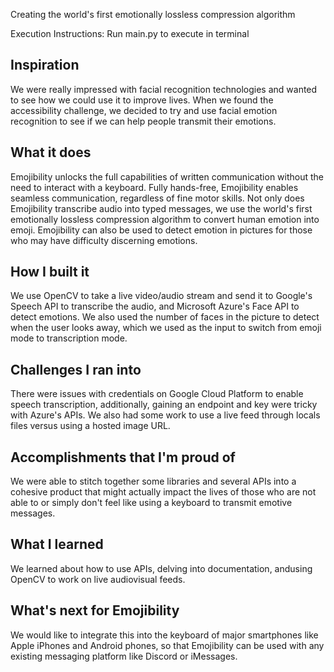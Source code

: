 Creating the world's first emotionally lossless compression algorithm

Execution Instructions:
Run main.py to execute in terminal


## Inspiration
We were really impressed with facial recognition technologies and wanted to see how we could use it to improve lives. When we found the accessibility challenge, we decided to try and use facial emotion recognition to see if we can help people transmit their emotions. 
## What it does
Emojibility unlocks the full capabilities of written communication without the need to interact with a keyboard. Fully hands-free, Emojibility enables seamless communication, regardless of fine motor skills. Not only does Emojibility transcribe audio into typed messages, we use the world's first emotionally lossless compression algorithm to convert human emotion into emoji. Emojibility can also be used to detect emotion in pictures for those who may have difficulty discerning emotions.
## How I built it
We use OpenCV to take a live video/audio stream and send it to Google's Speech API to transcribe the audio, and Microsoft Azure's Face API to detect emotions. We also used the number of faces in the picture to detect when the user looks away, which we used as the input to switch from emoji mode to transcription mode.
## Challenges I ran into
There were issues with credentials on Google Cloud Platform to enable speech transcription, additionally, gaining an endpoint and key were tricky with Azure's APIs. We also had some work to use a live feed through locals files versus using a hosted image URL.
## Accomplishments that I'm proud of
We were able to stitch together some libraries and several APIs into a cohesive product that might actually impact the lives of those who are not able to or simply don't feel like using a keyboard to transmit emotive messages.
## What I learned
We learned about how to use APIs, delving into documentation, andusing OpenCV to work on live audiovisual feeds.
## What's next for Emojibility
We would like to integrate this into the keyboard of major smartphones like Apple iPhones and Android phones, so that Emojibility can be used with any existing messaging platform like Discord or iMessages.